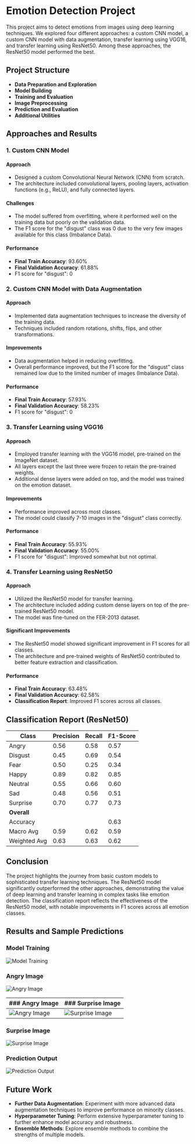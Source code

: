 # Emotion Detection Project

This project aims to detect emotions from images using deep learning techniques. We explored four different approaches: a custom CNN model, a custom CNN model with data augmentation, transfer learning using VGG16, and transfer learning using ResNet50. Among these approaches, the ResNet50 model performed the best.

## Project Structure

- **Data Preparation and Exploration**
- **Model Building**
- **Training and Evaluation**
- **Image Preprocessing**
- **Prediction and Evaluation**
- **Additional Utilities**

## Approaches and Results

### 1. Custom CNN Model
#### Approach
- Designed a custom Convolutional Neural Network (CNN) from scratch.
- The architecture included convolutional layers, pooling layers, activation functions (e.g., ReLU), and fully connected layers.

#### Challenges
- The model suffered from overfitting, where it performed well on the training data but poorly on the validation data.
- The F1 score for the "disgust" class was 0 due to the very few images available for this class (Imbalance Data).

#### Performance
- **Final Train Accuracy**: 93.60%
- **Final Validation Accuracy**: 61.88%
- F1 score for "disgust": 0

### 2. Custom CNN Model with Data Augmentation
#### Approach
- Implemented data augmentation techniques to increase the diversity of the training data.
- Techniques included random rotations, shifts, flips, and other transformations.

#### Improvements
- Data augmentation helped in reducing overfitting.
- Overall performance improved, but the F1 score for the "disgust" class remained low due to the limited number of images (Imbalance Data).

#### Performance
- **Final Train Accuracy**: 57.93%
- **Final Validation Accuracy**: 58.23%
- F1 score for "disgust": 0

### 3. Transfer Learning using VGG16
#### Approach
- Employed transfer learning with the VGG16 model, pre-trained on the ImageNet dataset.
- All layers except the last three were frozen to retain the pre-trained weights.
- Additional dense layers were added on top, and the model was trained on the emotion dataset.

#### Improvements
- Performance improved across most classes.
- The model could classify 7-10 images in the "disgust" class correctly.

#### Performance
- **Final Train Accuracy**: 55.93%
- **Final Validation Accuracy**: 55.00%
- F1 score for "disgust": Improved somewhat but not optimal.

### 4. Transfer Learning using ResNet50
#### Approach
- Utilized the ResNet50 model for transfer learning.
- The architecture included adding custom dense layers on top of the pre-trained ResNet50 model.
- The model was fine-tuned on the FER-2013 dataset.

#### Significant Improvements
- The ResNet50 model showed significant improvement in F1 scores for all classes.
- The architecture and pre-trained weights of ResNet50 contributed to better feature extraction and classification.

#### Performance
- **Final Train Accuracy**: 63.48%
- **Final Validation Accuracy**: 62.58%
- **Classification Report**: Improved F1 scores across all classes.

## Classification Report (ResNet50)

| Class    | Precision | Recall | F1-Score |
|----------|-----------|--------|----------|
| Angry    | 0.56      | 0.58   | 0.57     |
| Disgust  | 0.45      | 0.69   | 0.54     |
| Fear     | 0.50      | 0.25   | 0.34     |
| Happy    | 0.89      | 0.82   | 0.85     |
| Neutral  | 0.55      | 0.66   | 0.60     |
| Sad      | 0.48      | 0.56   | 0.51     |
| Surprise | 0.70      | 0.77   | 0.73     |
| **Overall** |           |        |          |
| Accuracy |           |        | 0.63     |
| Macro Avg| 0.59      | 0.62   | 0.59     |
| Weighted Avg| 0.63   | 0.63   | 0.62     |
## Conclusion

The project highlights the journey from basic custom models to sophisticated transfer learning techniques. The ResNet50 model significantly outperformed the other approaches, demonstrating the value of deep learning and transfer learning in complex tasks like emotion detection. The classification report reflects the effectiveness of the ResNet50 model, with notable improvements in F1 scores across all emotion classes.

## Results and Sample Predictions

### Model Training
![Model Training](Model_training.png)

### Angry Image
![Angry Image](angry001.jpg)

| ### Angry Image   | ### Surprise Image |
|----------|-----------|
| ![Angry Image](angry001.jpg)   | ![Surprise Image](surprise001.jpg)     |

### Surprise Image
![Surprise Image](surprise001.jpg)

### Prediction Output
![Prediction Output](prediction.png)


## Future Work
- **Further Data Augmentation**: Experiment with more advanced data augmentation techniques to improve performance on minority classes.
- **Hyperparameter Tuning**: Perform extensive hyperparameter tuning to further enhance model accuracy and robustness.
- **Ensemble Methods**: Explore ensemble methods to combine the strengths of multiple models.


